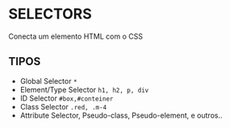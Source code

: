 # SELECTORS

Conecta um elemento HTML com o CSS

## TIPOS

* Global Selector `*`
* Element/Type Selector `h1, h2, p, div`
* ID Selector `#box,#conteiner`
* Class Selector `.red, .m-4`
* Attribute Selector, Pseudo-class, Pseudo-element, e outros..

